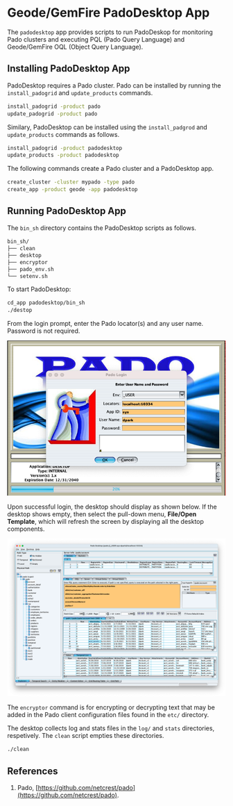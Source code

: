 # Geode/GemFire PadoDesktop App

The `padodesktop` app provides scripts to run PadoDeskop for monitoring Pado clusters and executing PQL (Pado Query Language) and Geode/GemFire OQL (Object Query Language).

## Installing PadoDesktop App

PadoDesktop requires a Pado cluster. Pado can be installed by running the `install_padogrid` and `update_products` commands.

```bash
install_padogrid -product pado
update_padogrid -product pado 
```

Similary, PadoDesktop can be installed using the `install_padgrod` and `update_products` commands as follows.

```bash
install_padogrid -product padodesktop
update_products -product padodesktop
```

The following commands create a Pado cluster and a PadoDesktop app.

```bash
create_cluster -cluster mypado -type pado
create_app -product geode -app padodesktop
```

## Running PadoDesktop App

The `bin_sh` directory contains the PadoDesktop scripts as follows.

```console
bin_sh/
├── clean
├── desktop
├── encryptor
├── pado_env.sh
└── setenv.sh
```

To start PadoDesktop:

```bash
cd_app padodesktop/bin_sh
./destop
```

From the login prompt, enter the Pado locator(s) and any user name. Password is not required.

![PadoDesktop Login](images/padodesktop-login.png)

Upon successful login, the desktop should display as shown below. If the desktop shows empty, then select the pull-down menu, **File/Open Template**, which will refresh the screen by displaying all the desktop components.

![PadoDesktop Screenshot](images/padodesktop.png)

The `encryptor` command is for encrypting or decrypting text that may be added in the Pado client configuration files found in the `etc/` directory.

The desktop collects log and stats files in the `log/` and `stats` directories, respetively. The `clean` script empties these directories.

```bash
./clean
```

## References

1. Pado, [https://github.com/netcrest/pado](https://github.com/netcrest/pado).
